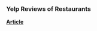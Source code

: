 ### Yelp Reviews of Restaurants

[**Article**](https://www.kaggle.com/omkarsabnis/sentiment-analysis-on-the-yelp-reviews-dataset)
